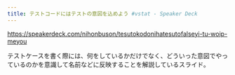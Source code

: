 ```yaml
---
title: テストコードにはテストの意図を込めよう #vstat - Speaker Deck
---
```


https://speakerdeck.com/nihonbuson/tesutokodonihatesutofalseyi-tu-woip-meyou

テストケースを書く際には、何をしているかだけでなく、どういった意図でやっているのかを意識して名前などに反映することを解説しているスライド。

